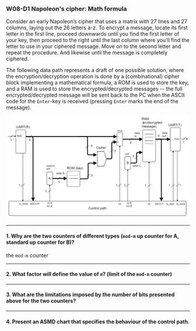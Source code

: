 ### W08-D1 Napoleon's cipher: Math formula

Consider an early Napoleon’s cipher that uses a matrix with 27 lines and 27 columns, laying out the 26 letters a-z. To encrypt a message, locate its first letter in the first line, proceed downwards until you find the first letter of your key, then proceed to the right until the last column where you’ll find the letter to use in your ciphered message. Move on to the second letter and repeat the procedure. And likewise until the message is completely ciphered. 


The following data path represents a draft of one possible solution, where the encryption/decryption operation is done by a (combinational) cipher block implementing a mathematical formula, a ROM is used to store the key, and a RAM is used to store the encrypted/decrypted messages -- the full encrypted/decrypted message will be sent back to the PC when the ASCII code for the `Enter`-key is received (pressing `Enter` marks the end of the message).


<img src="/Resources/images/w8d1.png" alt="drawing" width="600"/>

------

#### 1. Why are the two counters of different types (`mod-m` up counter for A, standard up counter for B)?

the `mod-m` counter 



-----


#### 2. What factor will define the value of `m`? (limit of the `mod-m` counter)


---

#### 3. What are the limitations imposed by the number of bits presented above for the two counters?


----

#### 4. Present an ASMD chart that specifies the behaviour of the control path.



